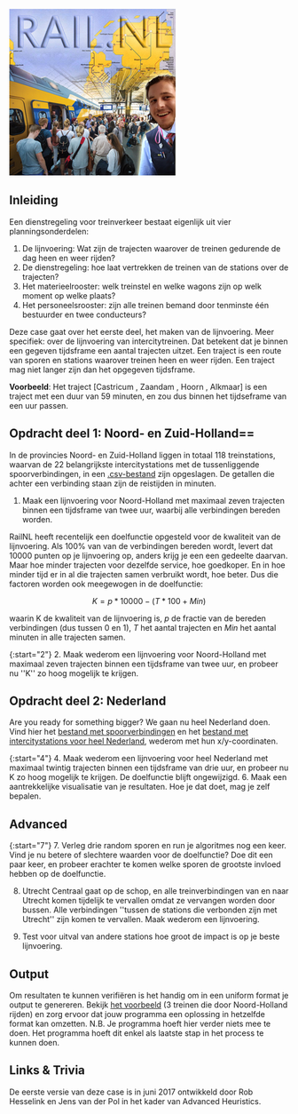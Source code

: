 ![A song by JaRule.](Railnl.jpg)

## Inleiding

Een dienstregeling voor treinverkeer bestaat eigenlijk uit vier planningsonderdelen: 


1. De lijnvoering: Wat zijn de trajecten waarover de treinen gedurende de dag heen en weer rijden?
2. De dienstregeling: hoe laat vertrekken de treinen van de stations over de trajecten?
3. Het materieelrooster: welk treinstel en welke wagons zijn op welk moment op welke plaats?
4. Het personeelsrooster: zijn alle treinen bemand door tenminste één bestuurder en twee conducteurs?

Deze case gaat over het eerste deel, het maken van de lijnvoering. Meer specifiek: over de lijnvoering van intercitytreinen. Dat betekent dat je binnen een gegeven tijdsframe een aantal trajecten uitzet. Een traject is een route van sporen en stations waarover treinen heen en weer rijden. Een traject mag niet langer zijn dan het opgegeven tijdsframe.


**Voorbeeld**: Het traject [Castricum , Zaandam , Hoorn , Alkmaar] is een traject met een duur van 59 minuten, en zou dus binnen het tijdseframe van een uur passen.

## Opdracht deel 1: Noord- en Zuid-Holland==

In de provincies Noord- en Zuid-Holland liggen in totaal 118 treinstations, waarvan de 22 belangrijkste intercitystations met de tussenliggende spoorverbindingen, in een [.csv-bestand](ConnectiesHolland.csv) zijn opgeslagen. De getallen die achter een verbinding staan zijn de reistijden in minuten.


1. Maak een lijnvoering voor Noord-Holland met maximaal zeven trajecten binnen een tijdsframe van twee uur, waarbij alle verbindingen bereden worden.

RailNL heeft recentelijk een doelfunctie opgesteld voor de kwaliteit van de lijnvoering. Als 100% van van de verbindingen bereden wordt, levert dat 10000 punten op je lijnvoering op, anders krijg je een een gedeelte daarvan. Maar hoe minder trajecten voor dezelfde service, hoe goedkoper. En in hoe minder tijd er in al die trajecten samen verbruikt wordt, hoe beter. Dus die factoren worden ook meegewogen in de doelfunctie:

$$ K = p*10000 - (T*100 + Min) $$

waarin K de kwaliteit van de lijnvoering is, *p* de fractie van de bereden verbindingen (dus tussen 0 en 1), *T* het aantal trajecten en *Min* het aantal minuten in alle trajecten samen.

{:start="2"}
2. Maak wederom een lijnvoering voor Noord-Holland met maximaal zeven trajecten binnen een tijdsframe van twee uur, en probeer nu ''K'' zo hoog mogelijk te krijgen.

## Opdracht deel 2: Nederland

Are you ready for something bigger? We gaan nu heel Nederland doen. Vind hier het [bestand met spoorverbindingen](ConnectiesNationaal.csv) en het [bestand met intercitystations voor heel Nederland](StationsNationaal.csv), wederom met hun x/y-coordinaten.

{:start="4"}
4. Maak wederom een lijnvoering voor heel Nederland met maximaal twintig trajecten binnen een tijdsframe van drie uur, en probeer nu K zo hoog mogelijk te krijgen. De doelfunctie blijft ongewijzigd.
6. Maak een aantrekkelijke visualisatie van je resultaten. Hoe je dat doet, mag je zelf bepalen.

## Advanced

{:start="7"}
7. Verleg drie random sporen en run je algoritmes nog een keer. Vind je nu betere of slechtere waarden voor de doelfunctie? Doe dit een paar keer, en probeer erachter te komen welke sporen de grootste invloed hebben op de doelfunctie.


8. Utrecht Centraal gaat op de schop, en alle treinverbindingen van en naar Utrecht komen tijdelijk te vervallen omdat ze vervangen worden door bussen. Alle verbindingen ''tussen de stations die verbonden zijn met Utrecht'' zijn komen te vervallen. Maak wederom een lijnvoering.


9. Test voor uitval van andere stations hoe groot de impact is op je beste lijnvoering.

## Output

Om resultaten te kunnen verifiëren is het handig om in een uniform format je output te genereren. 
Bekijk [het voorbeeld](example_output.csv) (3 treinen die door Noord-Holland rijden) en zorg ervoor dat jouw programma een oplossing in hetzelfde format kan omzetten.
N.B. Je programma hoeft hier verder niets mee te doen. Het programma hoeft dit enkel als laatste stap in het process te kunnen doen.

##  Links & Trivia

De eerste versie van deze case is in juni 2017 ontwikkeld door Rob Hesselink en Jens van der Pol in het kader van Advanced Heuristics. 